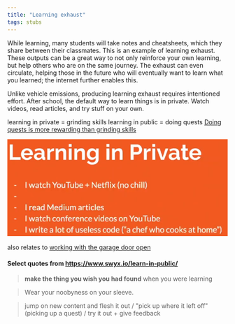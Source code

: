 ```yaml
---
title: "Learning exhaust"
tags: stubs
---
```


While learning, many students will take notes and cheatsheets, which they share between their classmates. This is an example of learning exhaust. These outputs can be a great way to not only reinforce your own learning, but help others who are on the same journey. The exhaust can even circulate, helping those in the future who will eventually want to learn what you learned; the internet further enables this.

Unlike vehicle emissions, producing learning exhaust requires intentioned effort. After school, the default way to learn things is in private. Watch videos, read articles, and try stuff on your own. 

learning in private = grinding skills
learning in public = doing quests
[Doing quests is more rewarding than grinding skills](notes/doing-quests-is-more-rewarding-than-grinding-skills)

![Learning in private](notes/images/Learning-in-Private.png)

also relates to [working with the garage door open](notes/working-with-the-garage-door-open)

#### Select quotes from https://www.swyx.io/learn-in-public/

>**make the thing you wish you had found** when you were learning

>Wear your noobyness on your sleeve.

>jump on new content and flesh it out / "pick up where it left off" (picking up a quest) / try it out + give feedback

